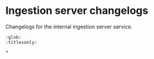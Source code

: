 # Ingestion server changelogs

Changelogs for the internal ingestion server service.

```{toctree}
:glob:
:titlesonly:

*
```
